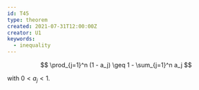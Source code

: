 ```yaml
---
id: T45
type: theorem
created: 2021-07-31T12:00:00Z
creator: U1
keywords:
  - inequality
---
```

$$
\prod_{j=1}^n (1 - a_j) \geq 1 - \sum_{j=1}^n a_j
$$

with $0 < a_j < 1$.
